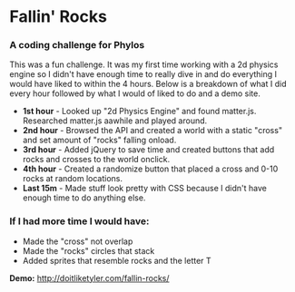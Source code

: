 # Fallin' Rocks
### A coding challenge for Phylos

This was a fun challenge. It was my first time working with a 2d physics engine so I didn't have enough time to really dive in and do everything I would have liked to within the 4 hours. Below is a breakdown of what I did every hour followed by what I would of liked to do and a demo site.

- **1st hour** - Looked up "2d Physics Engine" and found matter.js. Researched matter.js aawhile and played around.
- **2nd hour** - Browsed the API and created a world with a static "cross" and set amount of "rocks" falling onload.
- **3rd hour** - Added jQuery to save time and created buttons that add rocks and crosses to the world onclick.
- **4th hour** - Created a randomize button that placed a cross and 0-10 rocks at random locations.
- **Last 15m** - Made stuff look pretty with CSS because I didn't have enough time to do anything else.

### If I had more time I would have:
- Made the "cross" not overlap
- Made the "rocks" circles that stack
- Added sprites that resemble rocks and the letter T

**Demo:** http://doitliketyler.com/fallin-rocks/